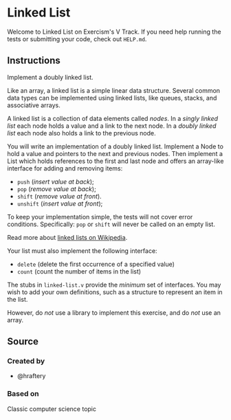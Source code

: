 # Linked List

Welcome to Linked List on Exercism's V Track.
If you need help running the tests or submitting your code, check out `HELP.md`.

## Instructions

Implement a doubly linked list.

Like an array, a linked list is a simple linear data structure.
Several common data types can be implemented using linked lists, like queues, stacks, and associative arrays.

A linked list is a collection of data elements called *nodes*.
In a *singly linked list* each node holds a value and a link to the next node.
In a *doubly linked list* each node also holds a link to the previous node.

You will write an implementation of a doubly linked list.
Implement a Node to hold a value and pointers to the next and previous nodes.
Then implement a List which holds references to the first and last node and offers an array-like interface for adding and removing items:

- `push` (*insert value at back*);
- `pop` (*remove value at back*);
- `shift` (*remove value at front*).
- `unshift` (*insert value at front*);

To keep your implementation simple, the tests will not cover error conditions.
Specifically: `pop` or `shift` will never be called on an empty list.

Read more about [linked lists on Wikipedia][linked-lists].

[linked-lists]: https://en.wikipedia.org/wiki/Linked_list

Your list must also implement the following interface:

- `delete` (delete the first occurrence of a specified value)
- `count` (count the number of items in the list)

The stubs in `linked-list.v` provide the _minimum_ set of interfaces. You may wish to add your own definitions, such as a structure to represent an item in the list.

However, do _not_ use a library to implement this exercise, and do _not_ use an array.

## Source

### Created by

- @hraftery

### Based on

Classic computer science topic